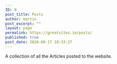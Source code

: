 ```yaml
---
ID: 9
post_title: Posts
author: martin
post_excerpt: ""
layout: page
permalink: https://greatsites.io/posts/
published: true
post_date: 2020-08-17 18:33:27
---
```

<!-- wp:paragraph -->
<p>A collection of all the Articles posted to the website. </p>
<!-- /wp:paragraph -->